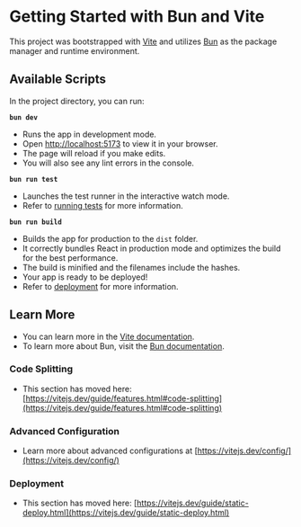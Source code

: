 # Getting Started with Bun and Vite

This project was bootstrapped with [Vite](https://vitejs.dev/guide/) and utilizes [Bun](https://bun.sh/) as the package manager and runtime environment.

## Available Scripts

In the project directory, you can run:

**`bun dev`**

-   Runs the app in development mode.
-   Open [http://localhost:5173](http://localhost:5173) to view it in your browser.
-   The page will reload if you make edits.
-   You will also see any lint errors in the console.

**`bun run test`**

-   Launches the test runner in the interactive watch mode.
-   Refer to [running tests](https://bun.sh/docs/cli/test) for more information.

**`bun run build`**

-   Builds the app for production to the `dist` folder.
-   It correctly bundles React in production mode and optimizes the build for the best performance.
-   The build is minified and the filenames include the hashes.
-   Your app is ready to be deployed!
-   Refer to [deployment](https://vitejs.dev/guide/static-deploy.html) for more information.

## Learn More

-   You can learn more in the [Vite documentation](https://vitejs.dev/guide/).
-   To learn more about Bun, visit the [Bun documentation](https://bun.sh/docs/quickstart).

### Code Splitting

-   This section has moved here: [https://vitejs.dev/guide/features.html#code-splitting](https://vitejs.dev/guide/features.html#code-splitting)

### Advanced Configuration

-   Learn more about advanced configurations at [https://vitejs.dev/config/](https://vitejs.dev/config/)

### Deployment

-   This section has moved here: [https://vitejs.dev/guide/static-deploy.html](https://vitejs.dev/guide/static-deploy.html)
